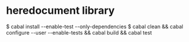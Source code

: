 # heredocument library

  $ cabal install --enable-test --only-dependencies
  $ cabal clean && cabal configure --user --enable-tests && cabal build && cabal test

